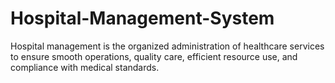 # Hospital-Management-System
Hospital management is the organized administration of healthcare services to ensure smooth operations, quality care, efficient resource use, and compliance with medical standards.
